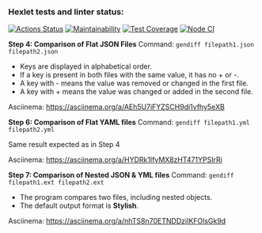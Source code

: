 ### Hexlet tests and linter status:
[![Actions Status](https://github.com/Ritsssss/frontend-project-46/actions/workflows/hexlet-check.yml/badge.svg)](https://github.com/Ritsssss/frontend-project-46/actions)
[![Maintainability](https://api.codeclimate.com/v1/badges/9ebf56425ca1f3f94b78/maintainability)](https://codeclimate.com/github/Ritsssss/frontend-project-46/maintainability)
[![Test Coverage](https://api.codeclimate.com/v1/badges/9ebf56425ca1f3f94b78/test_coverage)](https://codeclimate.com/github/Ritsssss/frontend-project-46/test_coverage)
[![Node CI](https://github.com/Ritsssss/frontend-project-46/actions/workflows/main.yml/badge.svg)](https://github.com/Ritsssss/frontend-project-46/actions/workflows/main.yml)

**Step 4: Comparison of Flat JSON Files**
Command: `gendiff filepath1.json filepath2.json`

- Keys are displayed in alphabetical order.
- If a key is present in both files with the same value, it has no + or -.
- A key with - means the value was removed or changed in the first file.
- A key with + means the value was changed or added in the second file.

Asciinema: https://asciinema.org/a/AEh5U7iFYZSCH9di1vfhy5eXB

**Step 6: Comparison of Flat YAML files**
Command: `gendiff filepath1.yml filepath2.yml`

Same result expected as in Step 4

Asciinema: https://asciinema.org/a/HYDRk1IfyMX8zHT471YPSIrRi

**Step 7: Comparison of Nested JSON & YML files**
Command: `gendiff filepath1.ext filepath2.ext`

- The program compares two files, including nested objects. 
- The default output format is **Stylish**.

Asciinema: https://asciinema.org/a/nhTS8n70ETNDDzjIKFOlsGk9d